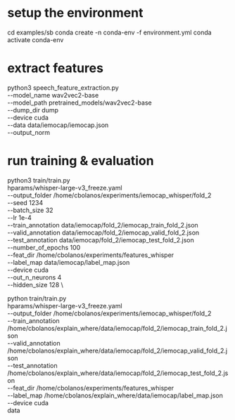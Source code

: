 # setup the environment
cd examples/sb
conda create -n conda-env -f environment.yml
conda activate conda-env

# extract features
python3 speech_feature_extraction.py \
	--model_name wav2vec2-base \
	--model_path pretrained_models/wav2vec2-base \
	--dump_dir dump \
	--device cuda \
	--data data/iemocap/iemocap.json \
	--output_norm

# run training & evaluation

python3 train/train.py \
	hparams/whisper-large-v3_freeze.yaml \
	--output_folder /home/cbolanos/experiments/iemocap_whisper/fold_2 \
    --seed 1234 \
    --batch_size 32 \
    --lr 1e-4 \
    --train_annotation data/iemocap/fold_2/iemocap_train_fold_2.json \
    --valid_annotation data/iemocap/fold_2/iemocap_valid_fold_2.json \
    --test_annotation data/iemocap/fold_2/iemocap_test_fold_2.json  \
    --number_of_epochs 100 \
    --feat_dir /home/cbolanos/experiments/features_whisper \
    --label_map data/iemocap/label_map.json \
    --device cuda \
    --out_n_neurons 4 \
    --hidden_size 128 \


python train/train.py \
	hparams/whisper-large-v3_freeze.yaml \
	--output_folder /home/cbolanos/experiments/iemocap_whisper/fold_2 \
    --train_annotation /home/cbolanos/explain_where/data/iemocap/fold_2/iemocap_train_fold_2.json \
    --valid_annotation /home/cbolanos/explain_where/data/iemocap/fold_2/iemocap_valid_fold_2.json \
    --test_annotation /home/cbolanos/explain_where/data/iemocap/fold_2/iemocap_test_fold_2.json  \
    --feat_dir /home/cbolanos/experiments/features_whisper \
    --label_map /home/cbolanos/explain_where/data/iemocap/label_map.json \
    --device cuda \
    data